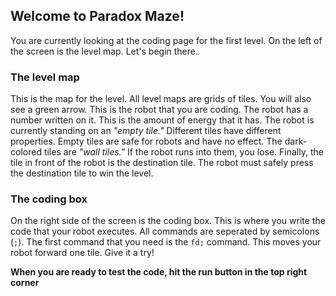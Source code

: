 ## Welcome to Paradox Maze!
You are currently looking at the coding page for the first level.
On the left of the screen is the level map. Let's begin there.

### The level map
This is the map for the level. All level maps are grids of tiles.
You will also see a green arrow. This is the robot that you are coding.
The robot has a number written on it. This is the amount of energy that it has.
The robot is currently standing on an *"empty tile."*
Different tiles have different properties. Empty tiles are safe for robots and have no effect.
The dark-colored tiles are *"wall tiles."* If the robot runs into them, you lose.
Finally, the tile in front of the robot is the destination tile.
The robot must safely press the destination tile to win the level.

### The coding box
On the right side of the screen is the coding box.
This is where you write the code that your robot executes.
All commands are seperated by semicolons (`;`).
The first command that you need is the `fd;` command. This moves your robot forward one tile.
Give it a try!

**When you are ready to test the code, hit the run button in the top right corner**